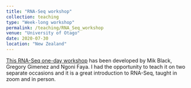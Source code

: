 ```yaml
---
title: "RNA-Seq workshop"
collection: teaching
type: "Week-long workshop"
permalink: /teaching/RNA_Seq_workshop
venue: "University of Otago"
date: 2020-07-30
location: "New Zealand"
---
```


[This RNA-Seq one-day workshop](https://github.com/GenomicsAotearoa/RNA-seq-workshop) has been developed by Mik Black, Gregory Gimenez and Ngoni Faya. I had the opportunity to teach it on two separate occasions and it is a great introduction to RNA-Seq, taught in zoom and in person.


